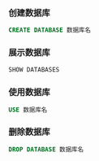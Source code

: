### 创建数据库
```sql
CREATE DATABASE 数据库名
```
### 展示数据库
```sql
SHOW DATABASES
```
### 使用数据库
```sql
USE 数据库名
```
### 删除数据库
```sql
DROP DATABASE 数据库名
```
